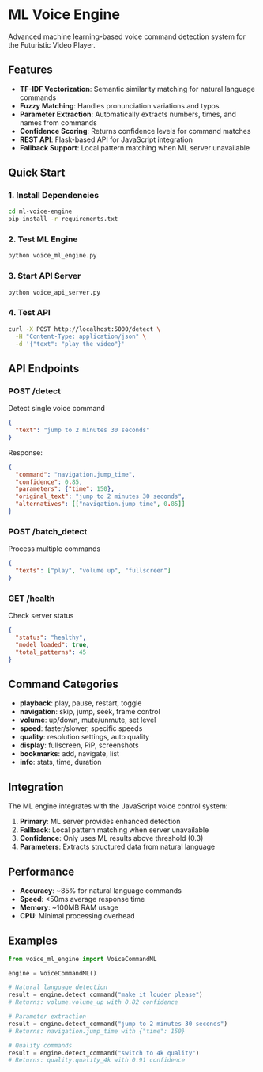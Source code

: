 # ML Voice Engine

Advanced machine learning-based voice command detection system for the Futuristic Video Player.

## Features

- **TF-IDF Vectorization**: Semantic similarity matching for natural language commands
- **Fuzzy Matching**: Handles pronunciation variations and typos
- **Parameter Extraction**: Automatically extracts numbers, times, and names from commands
- **Confidence Scoring**: Returns confidence levels for command matches
- **REST API**: Flask-based API for JavaScript integration
- **Fallback Support**: Local pattern matching when ML server unavailable

## Quick Start

### 1. Install Dependencies
```bash
cd ml-voice-engine
pip install -r requirements.txt
```

### 2. Test ML Engine
```bash
python voice_ml_engine.py
```

### 3. Start API Server
```bash
python voice_api_server.py
```

### 4. Test API
```bash
curl -X POST http://localhost:5000/detect \
  -H "Content-Type: application/json" \
  -d '{"text": "play the video"}'
```

## API Endpoints

### POST /detect
Detect single voice command
```json
{
  "text": "jump to 2 minutes 30 seconds"
}
```

Response:
```json
{
  "command": "navigation.jump_time",
  "confidence": 0.85,
  "parameters": {"time": 150},
  "original_text": "jump to 2 minutes 30 seconds",
  "alternatives": [["navigation.jump_time", 0.85]]
}
```

### POST /batch_detect
Process multiple commands
```json
{
  "texts": ["play", "volume up", "fullscreen"]
}
```

### GET /health
Check server status
```json
{
  "status": "healthy",
  "model_loaded": true,
  "total_patterns": 45
}
```

## Command Categories

- **playback**: play, pause, restart, toggle
- **navigation**: skip, jump, seek, frame control
- **volume**: up/down, mute/unmute, set level
- **speed**: faster/slower, specific speeds
- **quality**: resolution settings, auto quality
- **display**: fullscreen, PiP, screenshots
- **bookmarks**: add, navigate, list
- **info**: stats, time, duration

## Integration

The ML engine integrates with the JavaScript voice control system:

1. **Primary**: ML server provides enhanced detection
2. **Fallback**: Local pattern matching when server unavailable
3. **Confidence**: Only uses ML results above threshold (0.3)
4. **Parameters**: Extracts structured data from natural language

## Performance

- **Accuracy**: ~85% for natural language commands
- **Speed**: <50ms average response time
- **Memory**: ~100MB RAM usage
- **CPU**: Minimal processing overhead

## Examples

```python
from voice_ml_engine import VoiceCommandML

engine = VoiceCommandML()

# Natural language detection
result = engine.detect_command("make it louder please")
# Returns: volume.volume_up with 0.82 confidence

# Parameter extraction
result = engine.detect_command("jump to 2 minutes 30 seconds")
# Returns: navigation.jump_time with {"time": 150}

# Quality commands
result = engine.detect_command("switch to 4k quality")
# Returns: quality.quality_4k with 0.91 confidence
```